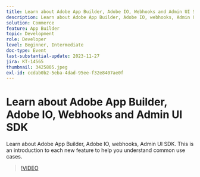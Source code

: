```yaml
---
title: Learn about Adobe App Builder, Adobe IO, Webhooks and Admin UI SDK
description: Learn about Adobe App Builder, Adobe IO, webhooks, Admin UI SDK.  This is an introduction to each new feature to help you understand common use cases.
solution: Commerce
feature: App Builder
topic: Development
role: Developer
level: Beginner, Intermediate
doc-type: Event
last-substantial-update: 2023-11-27
jira: KT-14565
thumbnail: 3425805.jpeg
exl-id: ccdab0b2-5eba-4dad-95ee-f32e8407ae0f
---
```

# Learn about Adobe App Builder, Adobe IO, Webhooks and Admin UI SDK

Learn about Adobe App Builder, Adobe IO, webhooks, Admin UI SDK.  This is an introduction to each new feature to help you understand common use cases.

>[!VIDEO](https://video.tv.adobe.com/v/3425805/?learn=on)

